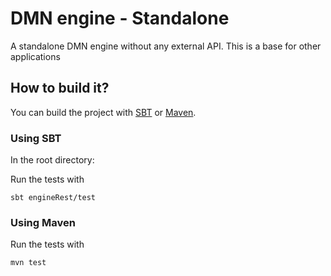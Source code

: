 # DMN engine - Standalone

A standalone DMN engine without any external API. This is a base for other applications  

## How to build it?

You can build the project with [SBT](http://www.scala-sbt.org) or [Maven](http://maven.apache.org).

### Using SBT

In the root directory:

Run the tests with
```
sbt engineRest/test
```

### Using Maven

Run the tests with
```
mvn test
```
